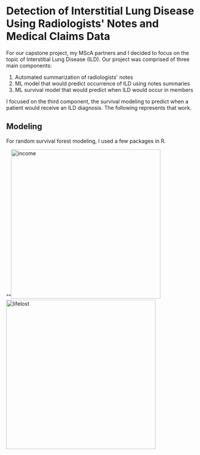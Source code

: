 # Detection of Interstitial Lung Disease Using Radiologists' Notes and Medical Claims Data

For our capstone project, my MScA partners and I decided to focus on the topic of Interstitial Lung Disease (ILD). 
Our project was comprised of three main components:
1. Automated summarization of radiologists' notes
2. ML model that would predict occurrence of ILD using notes summaries
3. ML survival model that would predict when ILD would occur in members

I focused on the third component, the survival modeling to predict when a patient would receive an ILD diagnosis. The following represents that work.

## Modeling
For random survival forest modeling, I used a few packages in R.

""<img src="income.png" alt="income" width="400"/> <img src="lifelost.png" alt="lifelost" width="400"/>



